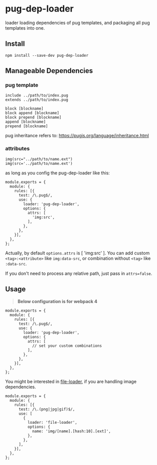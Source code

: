 # pug-dep-loader

loader loading dependencies of pug templates, and packaging all pug templates into one.
## Install

```
npm install --save-dev pug-dep-loader
```

## Manageable Dependencies

### pug template

    include ../path/to/index.pug
    extends ../path/to/index.pug
    
    block [blockname]
    block append [blockname]
    block prepend [blockname]
    append [blockname]
    prepend [blockname]

pug inheritance refers to: https://pugjs.org/language/inheritance.html

### attributes

    img(src="../path/to/name.ext")
    img(src='../path/to/name.ext')

as long as you config the pug-dep-loader like this:

```
module.exports = {
  module: {
    rules: [{
      test: /\.pug$/,
      use: {
        loader: 'pug-dep-loader',
        options: {
          attrs: [
            'img:src',
          ],
        },
      },
    }],
  },
};
```

Actually, by default `options.attrs` is [ 'img:src' ]. You can add custom `<tag>:<attribute>` like `img:data-src`, or combination without `<tag>` like `:data-src`.

If you don't need to process any relative path, just pass in `attrs=false`.

## Usage

> **Below configuration is for webpack 4**

```
module.exports = {
  module: {
    rules: [{
      test: /\.pug$/,
      use: {
        loader: 'pug-dep-loader',
        options: {
          attrs: [
            // set your custom combinations
          ],
        },
      },
    }],
  },
};
```

You might be interested in [file-loader](https://www.npmjs.com/package/file-loader), if you are handling image dependencies.

```
module.exports = {
  module: {
    rules: [{
      test: /\.(png|jpg|gif)$/,
      use: [
        {
          loader: 'file-loader',
          options: {
            name: 'img/[name].[hash:10].[ext]',
          },
        },
      ],
    }],
  },
};
```
